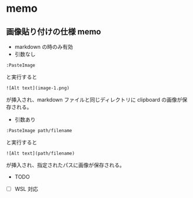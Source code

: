 # memo

## 画像貼り付けの仕様 memo

- markdown の時のみ有効
- 引数なし

```
:PasteImage
```

と実行すると

```
![Alt text](image-1.png)
```

が挿入され、markdown ファイルと同じディレクトリに clipboard の画像が保存される。

- 引数あり

```
:PasteImage path/filename
```

と実行すると

```
![Alt text](path/filename)
```

が挿入され、指定されたパスに画像が保存される。

- TODO
- [ ] WSL 対応
